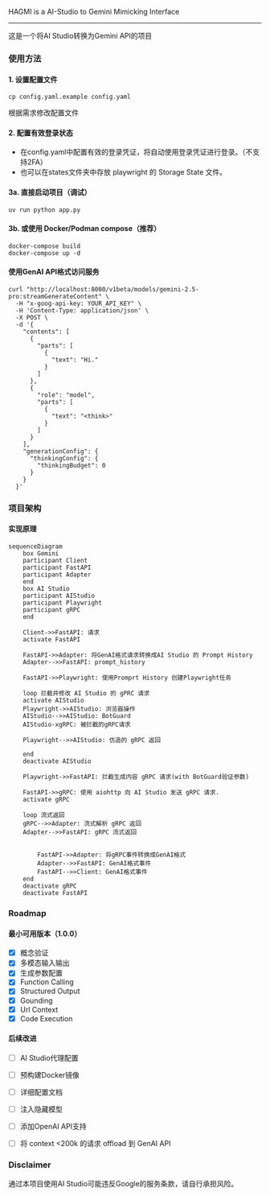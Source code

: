 HAGMI is a AI-Studio to Gemini Mimicking Interface

---

这是一个将AI Studio转换为Gemini API的项目


### 使用方法

#### 1. 设置配置文件

```shell
cp config.yaml.example config.yaml
```

根据需求修改配置文件

#### 2. 配置有效登录状态

* 在config.yaml中配置有效的登录凭证，将自动使用登录凭证进行登录。（不支持2FA）
* 也可以在states文件夹中存放 playwright 的 Storage State 文件。

#### 3a. 直接启动项目（调试）

```shell
uv run python app.py
```

#### 3b. 或使用 Docker/Podman compose（推荐）
```shell
docker-compose build
docker-compose up -d
```

#### 使用GenAI API格式访问服务

```shell
curl "http://localhost:8000/v1beta/models/gemini-2.5-pro:streamGenerateContent" \
  -H "x-goog-api-key: YOUR_API_KEY" \
  -H 'Content-Type: application/json' \
  -X POST \
  -d '{
    "contents": [
      {
        "parts": [
          {
            "text": "Hi."
          }
        ]
      },
      {
        "role": "model",
        "parts": [
          {
            "text": "<think>"
          }
        ]
      }
    ],
    "generationConfig": {
      "thinkingConfig": {
        "thinkingBudget": 0
      }
    }
  }'
```

### 项目架构

#### 实现原理

```mermaid
sequenceDiagram
    box Gemini
    participant Client
    participant FastAPI
    participant Adapter
    end
    box AI Studio
    participant AIStudio
    participant Playwright
    participant gRPC
    end

    Client->>FastAPI: 请求
    activate FastAPI

    FastAPI->>Adapter: 将GenAI格式请求转换成AI Studio 的 Prompt History
    Adapter-->>FastAPI: prompt_history

    FastAPI->>Playwright: 使用Promprt History 创建Playwright任务

    loop 拦截并修改 AI Studio 的 gPRC 请求
    activate AIStudio
    Playwright->>AIStudio: 浏览器操作
    AIStudio-->>AIStudio: BotGuard
    AIStudio-xgRPC: 被拦截的gRPC请求

    Playwright-->>AIStudio: 仿造的 gRPC 返回

    end
    deactivate AIStudio

    Playwright->>FastAPI: 拦截生成内容 gRPC 请求(with BotGuard验证参数)
    
    FastAPI->>gRPC: 使用 aiohttp 向 AI Studio 发送 gRPC 请求.
    activate gRPC

    loop 流式返回
    gRPC-->>Adapter: 流式解析 gRPC 返回
    Adapter-->>FastAPI: gRPC 流式返回


        FastAPI->>Adapter: 将gRPC事件转换成GenAI格式
        Adapter-->>FastAPI: GenAI格式事件
        FastAPI-->>Client: GenAI格式事件
    end
    deactivate gRPC
    deactivate FastAPI
```


### Roadmap

#### 最小可用版本（1.0.0）

- [x] 概念验证
- [x] 多模态输入输出
- [x] 生成参数配置
- [x] Function Calling
- [x] Structured Output
- [x] Gounding
- [x] Url Context
- [x] Code Execution

#### 后续改进

- [ ] AI Studio代理配置
- [ ] 预构建Docker镜像
- [ ] 详细配置文档
- [ ] 注入隐藏模型
- [ ] 添加OpenAI API支持
- [ ] 将 context <200k 的请求 offload 到 GenAI API


### Disclaimer

通过本项目使用AI Studio可能违反Google的服务条款，请自行承担风险。
